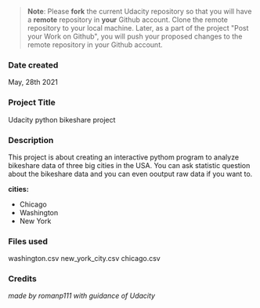 >**Note**: Please **fork** the current Udacity repository so that you will have a **remote** repository in **your** Github account. Clone the remote repository to your local machine. Later, as a part of the project "Post your Work on Github", you will push your proposed changes to the remote repository in your Github account.

### Date created
May, 28th 2021

### Project Title
Udacity python bikeshare project

### Description
This project is about creating an interactive pythom program to analyze bikeshare data of three big cities in the USA. You can ask statistic question about the bikeshare data and you can even ooutput raw data if you want to.

**cities:**
* Chicago
* Washington
* New York

### Files used
washington.csv
new_york_city.csv
chicago.csv

### Credits
*made by romanp111 with guidance of Udacity*
